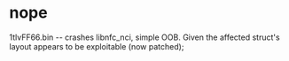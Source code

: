 # nope

1tlvFF66.bin -- crashes libnfc_nci, simple OOB. Given the affected struct's layout appears to be exploitable (now patched);
